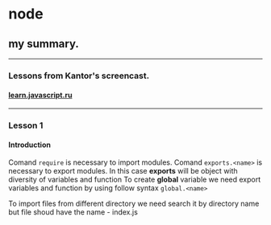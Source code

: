 # node
## my summary.

***

### Lessons from Kantor's screencast.
#### [learn.javascript.ru](https://learn.javascript.ru/screencast/webpack "learn.javascript.ru")

***

### Lesson 1
#### Introduction

Comand `require` is necessary to import modules.
Comand `exports.<name>` is necessary to export modules. In this case **exports** will be object with diversity of variables and function
To create **global** variable we need export variables and function by using follow syntax `global.<name>`  

To import files from different directory we need search it by directory name but file shoud have the name - index.js 